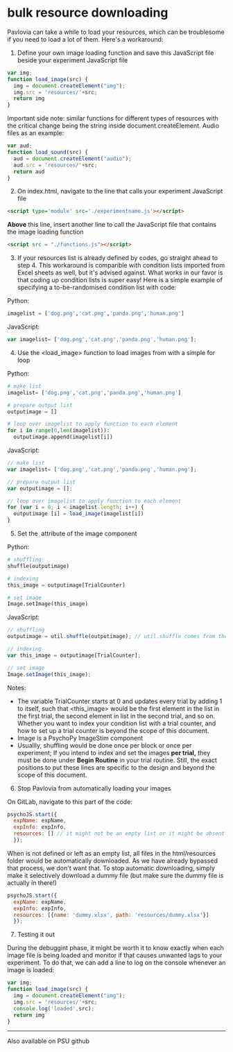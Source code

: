 # bulk resource downloading

Pavlovia can take a while to load your resources, which can be troublesome if you need to load a lot of them. Here's a workaround:

1. Define your own image loading function and save this JavaScript file beside your experiment JavaScript file

```jsx
var img;
function load_image(src) {
  img = document.createElement("img");
  img.src = 'resources/'+src;
  return img
}
```

Important side note: similar functions for different types of resources with the critical change being the string inside document.createElement. Audio files as an example:

```jsx
var aud;
function load_sound(src) {
  aud = document.createElement("audio");
  aud.src = 'resources/'+src;
  return aud
}
```

2.  On index.html, navigate to the line that calls your experiment JavaScript file

```html
<script type='module' src='./experimentname.js'></script>
```

**Above** this line, insert another line to call the JavaScript file that contains the image loading function

```html
<script src = "./functions.js"></script>
```

3.  If your resources list is already defined by codes, go straight ahead to step 4. This workaround is comparible with condition lists imported from Excel sheets as well, but it's advised against. What works in our favor is that coding up condition lists is super easy! Here is a simple example of specifying a to-be-randomised condition list with code:

Python:

```python
imagelist = ['dog.png','cat.png','panda.png','human.png']
```

JavaScript:

```jsx
var imagelist= ['dog.png','cat.png','panda.png','human.png'];
```

4.  Use the <load_image> function to load images from <imagelist> with a simple for loop

Python:

```python
# make list
imagelist= ['dog.png','cat.png','panda.png','human.png']

# prepare output list
outputimage = []

# loop over imagelist to apply function to each element
for i in range(0,len(imagelist)):
  outputimage.append(imagelist[i])
```

JavaScript:

```jsx
// make list
var imagelist= ['dog.png','cat.png','panda.png','human.png'];

// prepare output list
var outputimage = [];

// loop over imagelist to apply function to each element
for (var i = 0; i < imagelist.length; i++) {
  outputimage [i] = load_image(imagelist[i])
}
```

5.  Set the <image> attribute of the image component

Python:

```python
# shuffling
shuffle(outputimage)

# indexing
this_image = outputimage[TrialCounter]

# set image
Image.setImage(this_image)
```

JavaScript:

```jsx
// shuffling
outputimage = util.shuffle(outputimage); // util.shuffle comes from the psychoJS library

// indexing
var this_image = outputimage[TrialCounter];

// set image
Image.setImage(this_image);
```

Notes:

- The variable TrialCounter starts at 0 and updates every trial by adding 1 to itself, such that <this_image> would be the first element in the list <outputimage> in the first trial, the second element in list in the second trial, and so on. Whether you want to index your condition list with a trial counter, and how to set up a trial counter is beyond the scope of this document.
- Image is a PsychoPy ImageStim component
- Usuallly, shuffling would be done once per block or once per experiment; If you intend to index and set the images **per trial,** they must be done under **Begin Routine** in your trial routine. Still, the exact positions to put these lines are specific to the design and beyond the scope of this document.

6.  Stop Pavlovia from automatically loading your images

On GitLab, navigate to this part of the code:

```jsx
psychoJS.start({
  expName: expName,
  expInfo: expInfo,
  resources: [] // it might not be an empty list or it might be absent altogether, but it doesn't matter here
  });
```

When <resources> is not defined or left as an empty list, all files in the html/resources folder would be automatically downloaded. As we have already bypassed that process, we don't want that. To stop automatic downloading, simply make it selectively download a dummy file (but make sure the dummy file is actually in there!)

```jsx
psychoJS.start({
  expName: expName,
  expInfo: expInfo,
  resources: [{name: 'dummy.xlsx', path: 'resources/dummy.xlsx'}]
  });
```

7. Testing it out

During the debuggint phase, it might be worth it to know exactly when each image file is being loaded and monitor if that causes unwanted lags to your experiment. To do that, we can add a line to log on the console whenever an image is loaded:

```jsx
var img;
function load_image(src) {
  img = document.createElement("img");
  img.src = 'resources/'+src;
  console.log('loaded',src);
  return img
}
```
---

Also available on PSU github
